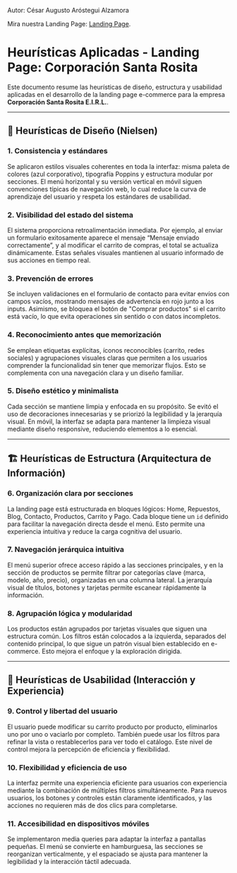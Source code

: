 Autor: César Augusto Aróstegui Alzamora

Mira nuestra Landing Page:  [Landing Page](https://legendnt1.github.io/proyecto-individual/).

# Heurísticas Aplicadas - Landing Page: Corporación Santa Rosita

Este documento resume las heurísticas de diseño, estructura y usabilidad aplicadas en el desarrollo de la landing page e-commerce para la empresa **Corporación Santa Rosita E.I.R.L.**.

---

## 🧩 Heurísticas de Diseño (Nielsen)

### 1. Consistencia y estándares  
Se aplicaron estilos visuales coherentes en toda la interfaz: misma paleta de colores (azul corporativo), tipografía Poppins y estructura modular por secciones. El menú horizontal y su versión vertical en móvil siguen convenciones típicas de navegación web, lo cual reduce la curva de aprendizaje del usuario y respeta los estándares de usabilidad.

### 2. Visibilidad del estado del sistema  
El sistema proporciona retroalimentación inmediata. Por ejemplo, al enviar un formulario exitosamente aparece el mensaje “Mensaje enviado correctamente”, y al modificar el carrito de compras, el total se actualiza dinámicamente. Estas señales visuales mantienen al usuario informado de sus acciones en tiempo real.

### 3. Prevención de errores  
Se incluyen validaciones en el formulario de contacto para evitar envíos con campos vacíos, mostrando mensajes de advertencia en rojo junto a los inputs. Asimismo, se bloquea el botón de "Comprar productos" si el carrito está vacío, lo que evita operaciones sin sentido o con datos incompletos.

### 4. Reconocimiento antes que memorización  
Se emplean etiquetas explícitas, íconos reconocibles (carrito, redes sociales) y agrupaciones visuales claras que permiten a los usuarios comprender la funcionalidad sin tener que memorizar flujos. Esto se complementa con una navegación clara y un diseño familiar.

### 5. Diseño estético y minimalista  
Cada sección se mantiene limpia y enfocada en su propósito. Se evitó el uso de decoraciones innecesarias y se priorizó la legibilidad y la jerarquía visual. En móvil, la interfaz se adapta para mantener la limpieza visual mediante diseño responsive, reduciendo elementos a lo esencial.

---

## 🏗️ Heurísticas de Estructura (Arquitectura de Información)

### 6. Organización clara por secciones  
La landing page está estructurada en bloques lógicos: Home, Repuestos, Blog, Contacto, Productos, Carrito y Pago. Cada bloque tiene un `id` definido para facilitar la navegación directa desde el menú. Esto permite una experiencia intuitiva y reduce la carga cognitiva del usuario.

### 7. Navegación jerárquica intuitiva  
El menú superior ofrece acceso rápido a las secciones principales, y en la sección de productos se permite filtrar por categorías clave (marca, modelo, año, precio), organizadas en una columna lateral. La jerarquía visual de títulos, botones y tarjetas permite escanear rápidamente la información.

### 8. Agrupación lógica y modularidad  
Los productos están agrupados por tarjetas visuales que siguen una estructura común. Los filtros están colocados a la izquierda, separados del contenido principal, lo que sigue un patrón visual bien establecido en e-commerce. Esto mejora el enfoque y la exploración dirigida.

---

## 👥 Heurísticas de Usabilidad (Interacción y Experiencia)

### 9. Control y libertad del usuario  
El usuario puede modificar su carrito producto por producto, eliminarlos uno por uno o vaciarlo por completo. También puede usar los filtros para refinar la vista o restablecerlos para ver todo el catálogo. Este nivel de control mejora la percepción de eficiencia y flexibilidad.

### 10. Flexibilidad y eficiencia de uso  
La interfaz permite una experiencia eficiente para usuarios con experiencia mediante la combinación de múltiples filtros simultáneamente. Para nuevos usuarios, los botones y controles están claramente identificados, y las acciones no requieren más de dos clics para completarse.

### 11. Accesibilidad en dispositivos móviles  
Se implementaron media queries para adaptar la interfaz a pantallas pequeñas. El menú se convierte en hamburguesa, las secciones se reorganizan verticalmente, y el espaciado se ajusta para mantener la legibilidad y la interacción táctil adecuada.

